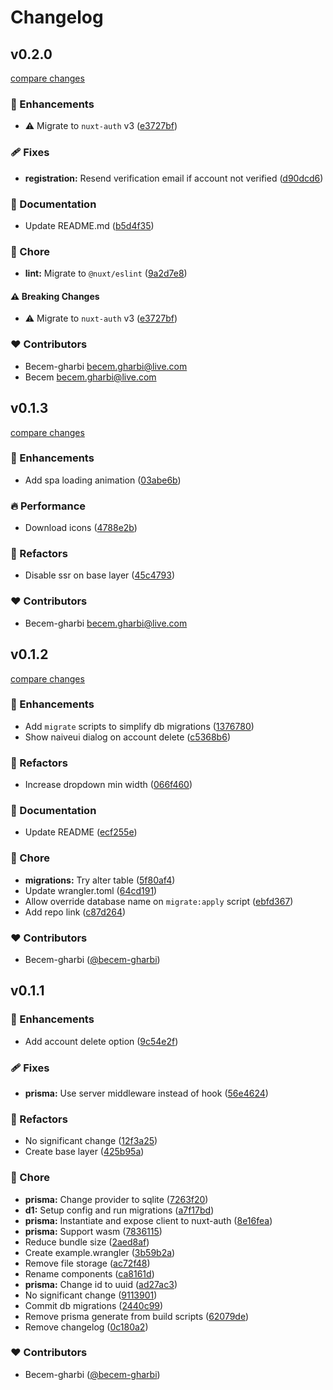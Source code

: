 # Changelog


## v0.2.0

[compare changes](https://github.com/becem-gharbi/prisma-cloudflare/compare/v0.1.3...v0.2.0)

### 🚀 Enhancements

- ⚠️  Migrate to `nuxt-auth` v3 ([e3727bf](https://github.com/becem-gharbi/prisma-cloudflare/commit/e3727bf))

### 🩹 Fixes

- **registration:** Resend verification email if account not verified ([d90dcd6](https://github.com/becem-gharbi/prisma-cloudflare/commit/d90dcd6))

### 📖 Documentation

- Update README.md ([b5d4f35](https://github.com/becem-gharbi/prisma-cloudflare/commit/b5d4f35))

### 🏡 Chore

- **lint:** Migrate to `@nuxt/eslint` ([9a2d7e8](https://github.com/becem-gharbi/prisma-cloudflare/commit/9a2d7e8))

#### ⚠️ Breaking Changes

- ⚠️  Migrate to `nuxt-auth` v3 ([e3727bf](https://github.com/becem-gharbi/prisma-cloudflare/commit/e3727bf))

### ❤️ Contributors

- Becem-gharbi <becem.gharbi@live.com>
- Becem <becem.gharbi@live.com>

## v0.1.3

[compare changes](https://github.com/becem-gharbi/prisma-cloudflare/compare/v0.1.2...v0.1.3)

### 🚀 Enhancements

- Add spa loading animation ([03abe6b](https://github.com/becem-gharbi/prisma-cloudflare/commit/03abe6b))

### 🔥 Performance

- Download icons ([4788e2b](https://github.com/becem-gharbi/prisma-cloudflare/commit/4788e2b))

### 💅 Refactors

- Disable ssr on base layer ([45c4793](https://github.com/becem-gharbi/prisma-cloudflare/commit/45c4793))

### ❤️ Contributors

- Becem-gharbi <becem.gharbi@live.com>

## v0.1.2

[compare changes](https://github.com/becem-gharbi/prisma-cloudflare/compare/v0.1.1...v0.1.2)

### 🚀 Enhancements

- Add `migrate` scripts to simplify db migrations ([1376780](https://github.com/becem-gharbi/prisma-cloudflare/commit/1376780))
- Show naiveui dialog on account delete ([c5368b6](https://github.com/becem-gharbi/prisma-cloudflare/commit/c5368b6))

### 💅 Refactors

- Increase dropdown min width ([066f460](https://github.com/becem-gharbi/prisma-cloudflare/commit/066f460))

### 📖 Documentation

- Update README ([ecf255e](https://github.com/becem-gharbi/prisma-cloudflare/commit/ecf255e))

### 🏡 Chore

- **migrations:** Try alter table ([5f80af4](https://github.com/becem-gharbi/prisma-cloudflare/commit/5f80af4))
- Update wrangler.toml ([64cd191](https://github.com/becem-gharbi/prisma-cloudflare/commit/64cd191))
- Allow override database name on `migrate:apply` script ([ebfd367](https://github.com/becem-gharbi/prisma-cloudflare/commit/ebfd367))
- Add repo link ([c87d264](https://github.com/becem-gharbi/prisma-cloudflare/commit/c87d264))

### ❤️ Contributors

- Becem-gharbi ([@becem-gharbi](http://github.com/becem-gharbi))

## v0.1.1


### 🚀 Enhancements

- Add account delete option ([9c54e2f](https://github.com/becem-gharbi/prisma-cloudflare/commit/9c54e2f))

### 🩹 Fixes

- **prisma:** Use server middleware instead of hook ([56e4624](https://github.com/becem-gharbi/prisma-cloudflare/commit/56e4624))

### 💅 Refactors

- No significant change ([12f3a25](https://github.com/becem-gharbi/prisma-cloudflare/commit/12f3a25))
- Create base layer ([425b95a](https://github.com/becem-gharbi/prisma-cloudflare/commit/425b95a))

### 🏡 Chore

- **prisma:** Change provider to sqlite ([7263f20](https://github.com/becem-gharbi/prisma-cloudflare/commit/7263f20))
- **d1:** Setup config and run migrations ([a7f17bd](https://github.com/becem-gharbi/prisma-cloudflare/commit/a7f17bd))
- **prisma:** Instantiate and expose client to nuxt-auth ([8e16fea](https://github.com/becem-gharbi/prisma-cloudflare/commit/8e16fea))
- **prisma:** Support wasm ([7836115](https://github.com/becem-gharbi/prisma-cloudflare/commit/7836115))
- Reduce bundle size ([2aed8af](https://github.com/becem-gharbi/prisma-cloudflare/commit/2aed8af))
- Create example.wrangler ([3b59b2a](https://github.com/becem-gharbi/prisma-cloudflare/commit/3b59b2a))
- Remove file storage ([ac72f48](https://github.com/becem-gharbi/prisma-cloudflare/commit/ac72f48))
- Rename components ([ca8161d](https://github.com/becem-gharbi/prisma-cloudflare/commit/ca8161d))
- **prisma:** Change id to uuid ([ad27ac3](https://github.com/becem-gharbi/prisma-cloudflare/commit/ad27ac3))
- No significant change ([9113901](https://github.com/becem-gharbi/prisma-cloudflare/commit/9113901))
- Commit db migrations ([2440c99](https://github.com/becem-gharbi/prisma-cloudflare/commit/2440c99))
- Remove prisma generate from build scripts ([62079de](https://github.com/becem-gharbi/prisma-cloudflare/commit/62079de))
- Remove changelog ([0c180a2](https://github.com/becem-gharbi/prisma-cloudflare/commit/0c180a2))

### ❤️ Contributors

- Becem-gharbi ([@becem-gharbi](http://github.com/becem-gharbi))


